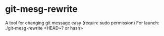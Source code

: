 # git-mesg-rewrite
A tool for changing git message easy (require sudo permission)
For launch: ./git-mesg-rewrite <HEAD~? or hash> <new message>
